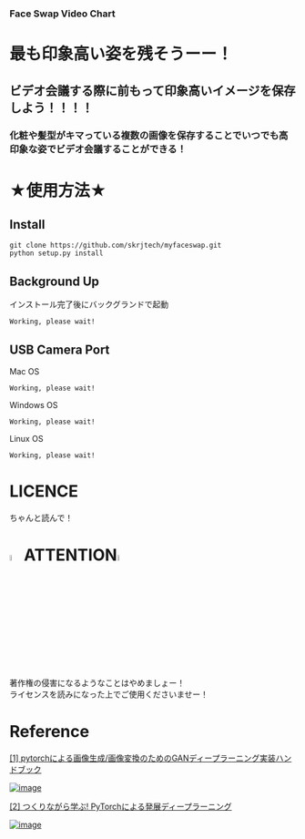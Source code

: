 ### Face Swap Video Chart
# 最も印象高い姿を残そうーー！
## ビデオ会議する際に前もって印象高いイメージを保存しよう！！！！
### 化粧や髪型がキマっている複数の画像を保存することでいつでも高印象な姿でビデオ会議することができる！

# ★使用方法★
## Install 
```
git clone https://github.com/skrjtech/myfaceswap.git
python setup.py install
```
## Background Up
インストール完了後にバックグランドで起動
```
Working, please wait!
```
## USB Camera Port
Mac OS
```
Working, please wait!
```
Windows OS
```
Working, please wait!
```
Linux OS
```
Working, please wait!
```
# LICENCE
ちゃんと読んで！

# <img src="https://illust8.com/wp-content/uploads/2018/08/mark_chuui_illust_904-768x672.png" width="5%">ATTENTION<img src="https://illust8.com/wp-content/uploads/2018/08/mark_chuui_illust_904-768x672.png" width="5%" > 
著作権の侵害になるようなことはやめましょー！\
ライセンスを読みになった上でご使用くださいませー！

# Reference
[[1] pytorchによる画像生成/画像変換のためのGANディープラーニング実装ハンドブック](https://github.com/ayukat1016/gan_sample)

[![image](https://www.shuwasystem.co.jp//images/book/560939.jpg?raw=true)](https://www.shuwasystem.co.jp/book/9784798062297.html)

[[2] つくりながら学ぶ! PyTorchによる発展ディープラーニング](https://github.com/YutaroOgawa/pytorch_advanced)

[![image](https://book.mynavi.jp/files/topics/104855_ext_06_0.jpg?v=1562849209?raw=true)](https://book.mynavi.jp/ec/products/detail/id=104855)